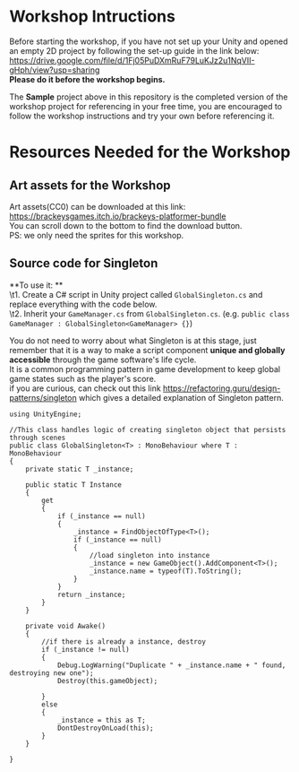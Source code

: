 # Workshop Intructions  
Before starting the workshop, if you have not set up your Unity and opened an empty 2D project by following the set-up guide in the link below:  
https://drive.google.com/file/d/1Fj05PuDXmRuF79LuKJz2u1NqVII-gHph/view?usp=sharing  
**Please do it before the workshop begins.**  

The <b>Sample</b> project above in this repository is the completed version of the workshop project for referencing in your free time, you are encouraged to follow the workshop instructions and try your own before referencing it.  

# Resources Needed for the Workshop  
## Art assets for the Workshop  
Art assets(CC0) can be downloaded at this link:  https://brackeysgames.itch.io/brackeys-platformer-bundle  
You can scroll down to the bottom to find the download button.  
PS: we only need the sprites for this workshop.  

## Source code for Singleton  
**To use it: **  
\t1. Create a C# script in Unity project called ```GlobalSingleton.cs``` and replace everything with the code below.  
\t2. Inherit your ```GameManager.cs``` from ```GlobalSingleton.cs```. (e.g. ```public class GameManager : GlobalSingleton<GameManager> {}```)   

You do not need to worry about what Singleton is at this stage, just remember that it is a way to make a script component **unique and globally accessible** through the game software's life cycle.  
It is a common programming pattern in game development to keep global game states such as the player's score.  
if you are curious, can check out this link https://refactoring.guru/design-patterns/singleton which gives a detailed explanation of Singleton pattern.  

```
using UnityEngine;

//This class handles logic of creating singleton object that persists through scenes
public class GlobalSingleton<T> : MonoBehaviour where T : MonoBehaviour
{
    private static T _instance;

    public static T Instance
    {
        get
        {
            if (_instance == null)
            {
                _instance = FindObjectOfType<T>();
                if (_instance == null)
                {
                    //load singleton into instance
                    _instance = new GameObject().AddComponent<T>();
                    _instance.name = typeof(T).ToString();
                }
            }
            return _instance;
        }
    }

    private void Awake()
    {
        //if there is already a instance, destroy
        if (_instance != null)
        {
            Debug.LogWarning("Duplicate " + _instance.name + " found, destroying new one");
            Destroy(this.gameObject);

        }
        else
        {
            _instance = this as T;
            DontDestroyOnLoad(this);
        }
    }

}
``` 
